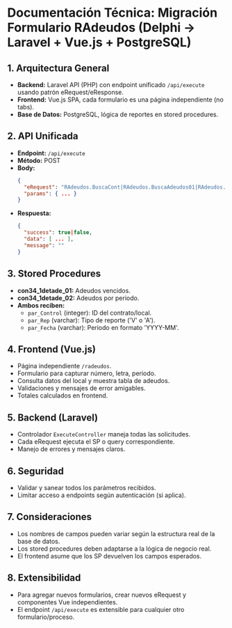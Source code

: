 # Documentación Técnica: Migración Formulario RAdeudos (Delphi → Laravel + Vue.js + PostgreSQL)

## 1. Arquitectura General
- **Backend:** Laravel API (PHP) con endpoint unificado `/api/execute` usando patrón eRequest/eResponse.
- **Frontend:** Vue.js SPA, cada formulario es una página independiente (no tabs).
- **Base de Datos:** PostgreSQL, lógica de reportes en stored procedures.

## 2. API Unificada
- **Endpoint:** `/api/execute`
- **Método:** POST
- **Body:**
  ```json
  {
    "eRequest": "RAdeudos.BuscaCont|RAdeudos.BuscaAdeudos01|RAdeudos.BuscaAdeudos02",
    "params": { ... }
  }
  ```
- **Respuesta:**
  ```json
  {
    "success": true|false,
    "data": [ ... ],
    "message": ""
  }
  ```

## 3. Stored Procedures
- **con34_1detade_01:** Adeudos vencidos.
- **con34_1detade_02:** Adeudos por periodo.
- **Ambos reciben:**
  - `par_Control` (integer): ID del contrato/local.
  - `par_Rep` (varchar): Tipo de reporte ('V' o 'A').
  - `par_Fecha` (varchar): Periodo en formato 'YYYY-MM'.

## 4. Frontend (Vue.js)
- Página independiente `/radeudos`.
- Formulario para capturar número, letra, periodo.
- Consulta datos del local y muestra tabla de adeudos.
- Validaciones y mensajes de error amigables.
- Totales calculados en frontend.

## 5. Backend (Laravel)
- Controlador `ExecuteController` maneja todas las solicitudes.
- Cada eRequest ejecuta el SP o query correspondiente.
- Manejo de errores y mensajes claros.

## 6. Seguridad
- Validar y sanear todos los parámetros recibidos.
- Limitar acceso a endpoints según autenticación (si aplica).

## 7. Consideraciones
- Los nombres de campos pueden variar según la estructura real de la base de datos.
- Los stored procedures deben adaptarse a la lógica de negocio real.
- El frontend asume que los SP devuelven los campos esperados.

## 8. Extensibilidad
- Para agregar nuevos formularios, crear nuevos eRequest y componentes Vue independientes.
- El endpoint `/api/execute` es extensible para cualquier otro formulario/proceso.
